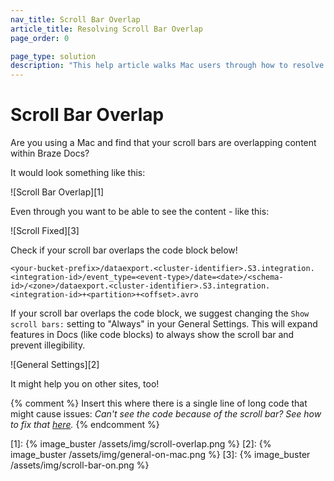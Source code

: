 ```yaml
---
nav_title: Scroll Bar Overlap
article_title: Resolving Scroll Bar Overlap
page_order: 0

page_type: solution
description: "This help article walks Mac users through how to resolve scroll bars overlapping content within Braze docs."
---
```


# Scroll Bar Overlap

Are you using a Mac and find that your scroll bars are overlapping content within Braze Docs?

It would look something like this:

![Scroll Bar Overlap][1]

Even through you want to be able to see the content - like this:

![Scroll Fixed][3]

Check if your scroll bar overlaps the code block below!

```
<your-bucket-prefix>/dataexport.<cluster-identifier>.S3.integration.<integration-id>/event_type=<event-type>/date=<date>/<schema-id>/<zone>/dataexport.<cluster-identifier>.S3.integration.<integration-id>+<partition>+<offset>.avro
```

If your scroll bar overlaps the code block, we suggest changing the `Show scroll bars:` setting to "Always" in your General Settings. This will expand features in Docs (like code blocks) to always show the scroll bar and prevent illegibility.

![General Settings][2]

It might help you on other sites, too!


{% comment %}
Insert this where there is a single line of long code that might cause issues:
_Can't see the code because of the scroll bar? See how to fix that [here]({{site.baseurl}}/help/help_articles/docs/scroll_bar_overlap/)._
{% endcomment %}

[1]: {% image_buster /assets/img/scroll-overlap.png %}
[2]: {% image_buster /assets/img/general-on-mac.png %}
[3]: {% image_buster /assets/img/scroll-bar-on.png %}
